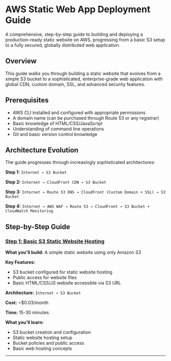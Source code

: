 # AWS Static Web App Deployment Guide

A comprehensive, step-by-step guide to building and deploying a production-ready static website on AWS, progressing from a basic S3 setup to a fully secured, globally distributed web application.

## Overview

This guide walks you through building a static website that evolves from a simple S3 bucket to a sophisticated, enterprise-grade web application with global CDN, custom domain, SSL, and advanced security features.

## Prerequisites

- AWS CLI installed and configured with appropriate permissions
- A domain name (can be purchased through Route 53 or any registrar)
- Basic knowledge of HTML/CSS/JavaScript
- Understanding of command line operations
- Git and basic version control knowledge

## Architecture Evolution

The guide progresses through increasingly sophisticated architectures:

**Step 1:** `Internet → S3 Bucket`

**Step 2:** `Internet → CloudFront CDN → S3 Bucket`  

**Step 3:** `Internet → Route 53 DNS → CloudFront (Custom Domain + SSL) → S3 Bucket`

**Step 4:** `Internet → AWS WAF → Route 53 → CloudFront → S3 Bucket + CloudWatch Monitoring`

## Step-by-Step Guide

### [Step 1: Basic S3 Static Website Hosting](./01_basic-S3-website-hosting/)

**What you'll build:** A simple static website using only Amazon S3

**Key Features:**
- S3 bucket configured for static website hosting
- Public access for website files  
- Basic HTML/CSS/JS website accessible via S3 URL

**Architecture:** `Internet → S3 Bucket`

**Cost:** ~$0.03/month

**Time:** 15-30 minutes

**What you'll learn:**
- S3 bucket creation and configuration
- Static website hosting setup
- Bucket policies and public access
- Basic web hosting concepts

---